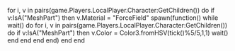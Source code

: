 for i, v in pairs(game.Players.LocalPlayer.Character:GetChildren()) do
    if v:IsA("MeshPart") then
        v.Material = "ForceField"
        spawn(function()
            while wait() do
                for i, v in pairs(game.Players.LocalPlayer.Character:GetChildren()) do
                    if v:IsA("MeshPart") then
                        v.Color = Color3.fromHSV(tick()%5/5,1,1)
                        wait()
                    end
                end 
            end
        end)
    end
end
